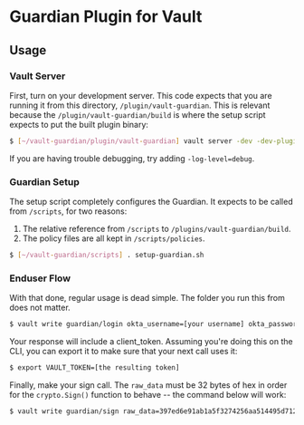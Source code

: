 # Guardian Plugin for Vault

## Usage

### Vault Server
First, turn on your development server.  This code expects that you are running it from this directory, `/plugin/vault-guardian`.  This is relevant because the `/plugin/vault-guardian/build` is where the setup script expects to put the built plugin binary:

```bash
$ [~/vault-guardian/plugin/vault-guardian] vault server -dev -dev-plugin-dir=./build
```

If you are having trouble debugging, try adding `-log-level=debug`.

### Guardian Setup
The setup script completely configures the Guardian.  It expects to be called from `/scripts`, for two reasons:
1. The relative reference from `/scripts` to `/plugins/vault-guardian/build`.
2. The policy files are all kept in `/scripts/policies`.

```bash
$ [~/vault-guardian/scripts] . setup-guardian.sh
```

### Enduser Flow
With that done, regular usage is dead simple.  The folder you run this from does not matter.

```bash
$ vault write guardian/login okta_username=[your username] okta_password=[your password]
```

Your response will include a client_token.  Assuming you're doing this on the CLI, you can export it to make sure that your next call uses it:

```bash
$ export VAULT_TOKEN=[the resulting token]
```

Finally, make your sign call.  The `raw_data` must be 32 bytes of hex in order for the `crypto.Sign()` function to behave -- the command below will work:

```bash
$ vault write guardian/sign raw_data=397ed6e91ab1a5f3274256aa514495d712f06db38de036ca24c5e5e5f999868d
```